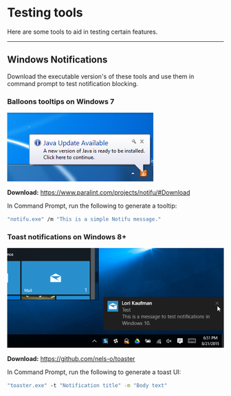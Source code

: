 # Testing tools

Here are some tools to aid in testing certain features.

---

## Windows Notifications
Download the executable version's of these tools and use them in command prompt to test notification blocking.

### Balloons tooltips on Windows 7
![Balloon example](images/balloon.png)

**Download:** https://www.paralint.com/projects/notifu/#Download

In Command Prompt, run the following to generate a tooltip:

```cmd
"notifu.exe" /m "This is a simple Notifu message."
```

### Toast notifications on Windows 8+
![Toast example](images/toast.png)

**Download:** https://github.com/nels-o/toaster

In Command Prompt, run the following to generate a toast UI:

```cmd
"toaster.exe" -t "Notification title" -m "Body text"
```
